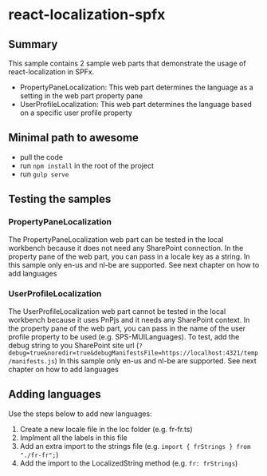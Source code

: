 # react-localization-spfx

## Summary

This sample contains 2 sample web parts that demonstrate the usage of react-localization in SPFx.
 - PropertyPaneLocalization: This web part determines the language as a setting in the web part property pane
 - UserProfileLocalization: This web part determines the language based on a specific user profile property 

## Minimal path to awesome
 - pull the code
 - run `npm install` in the root of the project
 - run `gulp serve`

## Testing the samples
### PropertyPaneLocalization
The PropertyPaneLocalization web part can be tested in the local workbench because it does not need any SharePoint connection.
In the property pane of the web part, you can pass in a locale key as a string. In this sample only en-us and nl-be are supported.
See next chapter on how to add languages

### UserProfileLocalization
The UserProfileLocalization web part cannot be tested in the local workbench because it uses PnPjs and it needs any SharePoint context.
In the property pane of the web part, you can pass in the name of the user profile property to be used (e.g. SPS-MUILanguages).
To test, add the debug string to you SharePoint site url (`?debug=true&noredir=true&debugManifestsFile=https://localhost:4321/temp/manifests.js`) 
In this sample only en-us and nl-be are supported. See next chapter on how to add languages

## Adding languages
Use the steps below to add new languages:
 1. Create a new locale file in the loc folder (e.g. fr-fr.ts)
 2. Implment all the labels in this file
 3. Add an extra import to the strings file (e.g. `import { frStrings } from "./fr-fr";`)
 4. Add the import to the LocalizedString method (e.g. `fr: frStrings`)

